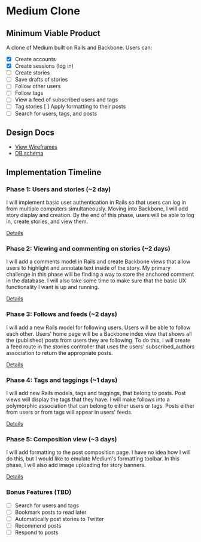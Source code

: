 # Medium Clone

## Minimum Viable Product
A clone of Medium built on Rails and Backbone. Users can:

- [x] Create accounts
- [x] Create sessions (log in)
- [ ] Create stories
- [ ] Save drafts of stories
- [ ] Follow other users
- [ ] Follow tags
- [ ] View a feed of subscribed users and tags
- [ ] Tag stories
  [ ] Apply formatting to their posts
- [ ] Search for users, tags, and posts

## Design Docs
* [View Wireframes][views]
* [DB schema][schema]

[views]: ./docs/views.md
[schema]: ./docs/schema.md

## Implementation Timeline

### Phase 1: Users and stories (~2 day)
I will implement basic user authentication in Rails so that users can log in from 
multiple computers simultaneously. Moving into Backbone, I will add story display 
and creation. By the end of this phase, users will be able to log in, create stories,
and view them.

[Details][phase-one]

### Phase 2: Viewing and commenting on stories (~2 days)
I will add a comments model in Rails and create Backbone views that allow
users to highlight and annotate text inside of the story. My primary challenge
in this phase will be finding a way to store the anchored comment in the database.
I will also take some time to make sure that the basic UX functionality I want
is up and running.

[Details][phase-two]

### Phase 3: Follows and feeds (~2 days)
I will add a new Rails model for following users. Users will be able to follow
each other. Users' home page will be a Backbone index view that shows all the
(published) posts from users they are following. To do this, I will create a
feed route in the stories controller that uses the users' subscribed_authors
association to return the appropriate posts.

[Details][phase-three]

### Phase 4: Tags and taggings (~1 days)
I will add new Rails models, tags and taggings, that belong to posts. Post views
will display the tags that they have. I will make follows into a polymorphic
association that can belong to either users or tags. Posts either from users or
from tags will appear in users' feeds.

[Details][phase-four]

### Phase 5: Composition view (~3 days)
I will add formatting to the post composition page. I have no idea how I will do
this, but I would like to emulate Medium's formatting toolbar. In this phase, I will
also add image uploading for story banners.

[Details][phase-five]

### Bonus Features (TBD)
- [ ] Search for users and tags
- [ ] Bookmark posts to read later
- [ ] Automatically post stories to Twitter
- [ ] Recommend posts
- [ ] Respond to posts

[phase-one]: ./docs/phases/phase1.md
[phase-two]: ./docs/phases/phase2.md
[phase-three]: ./docs/phases/phase3.md
[phase-four]: ./docs/phases/phase4.md
[phase-five]: ./docs/phases/phase5.md
